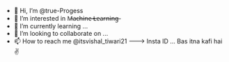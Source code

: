 - 👋 Hi, I’m @true-Progess
- 👀 I’m interested in M̶a̶c̶h̶i̶n̶e̶ ̶L̶e̶a̶r̶n̶i̶n̶g̶
- 🌱 I’m currently learning ...
- 💞️ I’m looking to collaborate on ...
- 📫 How to reach me @itsvishal_tiwari21 ---> Insta ID ...
Bas itna kafi hai ✌️
<!---
true-Progess/true-Progess is a ✨ special ✨ repository because its `README.md` (this file) appears on your GitHub profile.
You can click the Preview link to take a look at your changes.
--->

